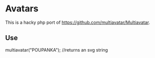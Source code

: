 # Avatars
 This is a hacky php port of https://github.com/multiavatar/Multiavatar.

## Use 
multiavatar("POUPANKA"); //returns an svg string
